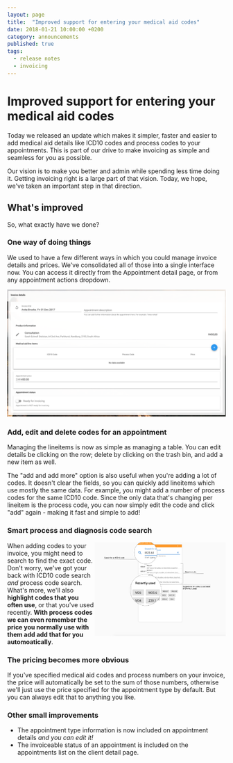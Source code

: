 ```yaml
---
layout: page
title:  "Improved support for entering your medical aid codes"
date: 2018-01-21 10:00:00 +0200
category: announcements
published: true
tags:
  - release notes
  - invoicing
---
```

# Improved support for entering your medical aid codes

Today we released an update which makes it simpler, faster and easier to add medical aid details like ICD10 codes and process codes to your appointments. This is part of our drive to make invoicing as simple and seamless for you as possible.

Our vision is to make you better and admin while spending less time doing it. Getting invoicing right is a large part of that vision. Today, we hope, we've taken an important step in that direction.

## What's improved

So, what exactly have we done?

### One way of doing things

We used to have a few different ways in which you could manage invoice details and prices. We've consolidated all of those into a single interface now. You can access it directly from the Appointment detail page, or from any appointment actions dropdown.

<img src='/assets/img/blog/2018-01-22-improved-support-for-medical-aid-codes-for-your-invoices/invoice-details-page.png' alt='The invoice details page' class='img-responsive block' />

### Add, edit and delete codes for an appointment

Managing the lineitems is now as simple as managing a table. You can edit details be clicking on the row; delete by clicking on the trash bin, and add a new item as well.

The "add and add more" option is also useful when you're adding a lot of codes. It doesn't clear the fields, so you can quickly add lineitems which use mostly the same data. For example, you might add a number of process codes for the same ICD10 code. Since the only data that's changing per lineitem is the process code, you can now simply edit the code and click "add" again - making it fast and simple to add!

### Smart process and diagnosis code search

<img src='/assets/img/blog/2018-01-22-improved-support-for-medical-aid-codes-for-your-invoices/icd10-code-picker.png' alt='The invoice details page' class='img-responsive block' style='float:right;width:60%;' />

When adding codes to your invoice, you might need to search to find the exact code. Don't worry, we've got your back with ICD10 code search _and_ process code search. What's more, we'll also **highlight codes that you often use**, or that you've used recently. **With process codes we can even remember the price you normally use with them add add that for you automoatically**.

### The pricing becomes more obvious

If you've specified medical aid codes and process numbers on your invoice, the price will automatically be set to the sum of those numbers, otherwise we'll just use the price specified for the appointment type by default. But you can always edit that to anything you like.

### Other small improvements

* The appointment type information is now included on appointment details _and you can edit it!_
* The invoiceable status of an appointment is included on the appointments list on the client detail page.

